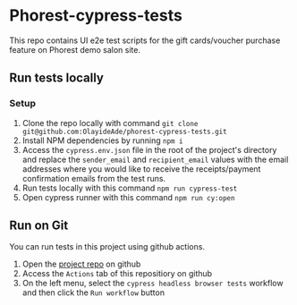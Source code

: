 # Phorest-cypress-tests

This repo contains UI e2e test scripts for the gift cards/voucher purchase feature on Phorest demo salon site.


## Run tests locally
### Setup
1. Clone the repo locally with command `git clone git@github.com:OlayideAde/phorest-cypress-tests.git`
2. Install NPM dependencies by running `npm i`
3. Access the `cypress.env.json` file in the root of the project's directory and replace the `sender_email` and `recipient_email` values with the email addresses where you would like to receive the receipts/payment confirmation emails from the test runs.
4. Run tests locally with this command `npm run cypress-test`
5. Open cypress runner with this command `npm run cy:open`

## Run on Git
You can run tests in this project using github actions.
1. Open the [project repo](https://github.com/OlayideAde/phorest-cypress-tests) on github
2. Access the `Actions` tab of this repositiory on github
3. On the left menu, select the `cypress headless browser tests` workflow and then click the  `Run workflow` button
